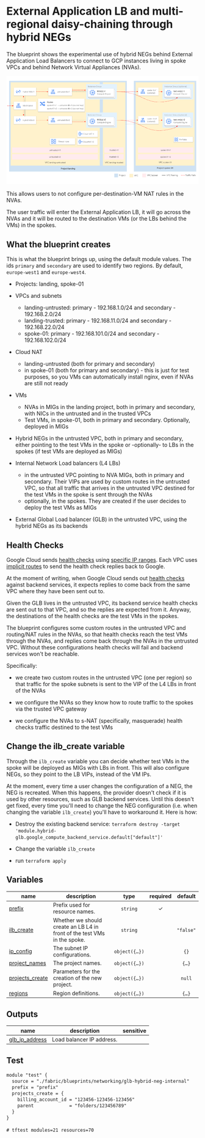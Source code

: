 # External Application LB and multi-regional daisy-chaining through hybrid NEGs

The blueprint shows the experimental use of hybrid NEGs behind External Application Load Balancers to connect to GCP instances living in spoke VPCs and behind Network Virtual Appliances (NVAs).

<p align="center"> <img src="diagram.png" width="700"> </p>

This allows users to not configure per-destination-VM NAT rules in the NVAs.

The user traffic will enter the External Application LB, it will go across the NVAs and it will be routed to the destination VMs (or the LBs behind the VMs) in the spokes.

## What the blueprint creates

This is what the blueprint brings up, using the default module values.
The ids `primary` and `secondary` are used to identify two regions. By default, `europe-west1` and `europe-west4`.

- Projects: landing, spoke-01

- VPCs and subnets
  - landing-untrusted: primary - 192.168.1.0/24 and secondary - 192.168.2.0/24
  - landing-trusted: primary - 192.168.11.0/24 and secondary - 192.168.22.0/24
  - spoke-01: primary - 192.168.101.0/24 and secondary - 192.168.102.0/24

- Cloud NAT
  - landing-untrusted (both for primary and secondary)
  - in spoke-01 (both for primary and secondary) - this is just for test purposes, so you VMs can automatically install nginx, even if NVAs are still not ready

- VMs
  - NVAs in MIGs in the landing project, both in primary and secondary, with NICs in the untrusted and in the trusted VPCs
  - Test VMs, in spoke-01, both in primary and secondary. Optionally, deployed in MIGs

- Hybrid NEGs in the untrusted VPC, both in primary and secondary, either pointing to the test VMs in the spoke or -optionally- to LBs in the spokes (if test VMs are deployed as MIGs)

- Internal Network Load balancers (L4 LBs)
  - in the untrusted VPC pointing to NVA MIGs, both in primary and secondary. Their VIPs are used by custom routes in the untrusted VPC, so that all traffic that arrives in the untrusted VPC destined for the test VMs in the spoke is sent through the NVAs
  - optionally, in the spokes. They are created if the user decides to deploy the test VMs as MIGs

- External Global Load balancer (GLB) in the untrusted VPC, using the hybrid NEGs as its backends

## Health Checks

Google Cloud sends [health checks](https://cloud.google.com/load-balancing/docs/health-checks) using [specific IP ranges](https://cloud.google.com/load-balancing/docs/health-checks#fw-netlb). Each VPC uses [implicit routes](https://cloud.google.com/vpc/docs/routes#special_return_paths) to send the health check replies back to Google.

At the moment of writing, when Google Cloud sends out [health checks](https://cloud.google.com/load-balancing/docs/health-checks) against backend services, it expects replies to come back from the same VPC where they have been sent out to.

Given the GLB lives in the untrusted VPC, its backend service health checks are sent out to that VPC, and so the replies are expected from it. Anyway, the destinations of the health checks are the test VMs in the spokes.

The blueprint configures some custom routes in the untrusted VPC and routing/NAT rules in the NVAs, so that health checks reach the test VMs through the NVAs, and replies come back through the NVAs in the untrusted VPC. Without these configurations health checks will fail and backend services won't be reachable.

Specifically:

- we create two custom routes in the untrusted VPC (one per region) so that traffic for the spoke subnets is sent to the VIP of the L4 LBs in front of the NVAs

- we configure the NVAs so they know how to route traffic to the spokes via the trusted VPC gateway

- we configure the NVAs to s-NAT (specifically, masquerade) health checks traffic destined to the test VMs

## Change the ilb_create variable

Through the `ilb_create` variable you can decide whether test VMs in the spoke will be deployed as MIGs with LBs in front. This will also configure NEGs, so they point to the LB VIPs, instead of the VM IPs.

At the moment, every time a user changes the configuration of a NEG, the NEG is recreated. When this happens, the provider doesn't check if it is used by other resources, such as GLB backend services. Until this doesn't get fixed, every time you'll need to change the NEG configuration (i.e. when changing the variable `ilb_create`) you'll have to workaround it. Here is how:

- Destroy the existing backend service: `terraform destroy -target 'module.hybrid-glb.google_compute_backend_service.default["default"]'`

- Change the variable `ilb_create`

- run `terraform apply`
<!-- BEGIN TFDOC -->

## Variables

| name | description | type | required | default |
|---|---|:---:|:---:|:---:|
| [prefix](variables.tf#L36) | Prefix used for resource names. | <code>string</code> | ✓ |  |
| [ilb_create](variables.tf#L17) | Whether we should create an LB L4 in front of the test VMs in the spoke. | <code>string</code> |  | <code>&#34;false&#34;</code> |
| [ip_config](variables.tf#L23) | The subnet IP configurations. | <code title="object&#40;&#123;&#10;  spoke_primary       &#61; optional&#40;string, &#34;192.168.101.0&#47;24&#34;&#41;&#10;  spoke_secondary     &#61; optional&#40;string, &#34;192.168.102.0&#47;24&#34;&#41;&#10;  trusted_primary     &#61; optional&#40;string, &#34;192.168.11.0&#47;24&#34;&#41;&#10;  trusted_secondary   &#61; optional&#40;string, &#34;192.168.22.0&#47;24&#34;&#41;&#10;  untrusted_primary   &#61; optional&#40;string, &#34;192.168.1.0&#47;24&#34;&#41;&#10;  untrusted_secondary &#61; optional&#40;string, &#34;192.168.2.0&#47;24&#34;&#41;&#10;&#125;&#41;">object&#40;&#123;&#8230;&#125;&#41;</code> |  | <code>&#123;&#125;</code> |
| [project_names](variables.tf#L45) | The project names. | <code title="object&#40;&#123;&#10;  landing  &#61; string&#10;  spoke_01 &#61; string&#10;&#125;&#41;">object&#40;&#123;&#8230;&#125;&#41;</code> |  | <code title="&#123;&#10;  landing  &#61; &#34;landing&#34;&#10;  spoke_01 &#61; &#34;spoke-01&#34;&#10;&#125;">&#123;&#8230;&#125;</code> |
| [projects_create](variables.tf#L57) | Parameters for the creation of the new project. | <code title="object&#40;&#123;&#10;  billing_account_id &#61; string&#10;  parent             &#61; string&#10;&#125;&#41;">object&#40;&#123;&#8230;&#125;&#41;</code> |  | <code>null</code> |
| [regions](variables.tf#L66) | Region definitions. | <code title="object&#40;&#123;&#10;  primary   &#61; string&#10;  secondary &#61; string&#10;&#125;&#41;">object&#40;&#123;&#8230;&#125;&#41;</code> |  | <code title="&#123;&#10;  primary   &#61; &#34;europe-west1&#34;&#10;  secondary &#61; &#34;europe-west4&#34;&#10;&#125;">&#123;&#8230;&#125;</code> |

## Outputs

| name | description | sensitive |
|---|---|:---:|
| [glb_ip_address](outputs.tf#L17) | Load balancer IP address. |  |

<!-- END TFDOC -->
## Test

```hcl
module "test" {
  source = "./fabric/blueprints/networking/glb-hybrid-neg-internal"
  prefix = "prefix"
  projects_create = {
    billing_account_id = "123456-123456-123456"
    parent             = "folders/123456789"
  }
}

# tftest modules=21 resources=70
```
